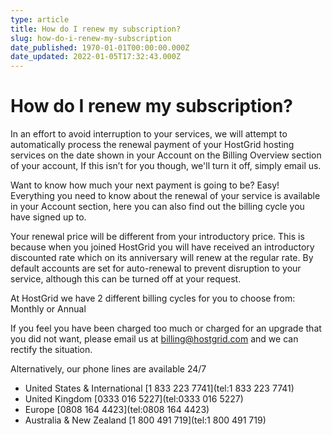 ```yaml
---
type: article
title: How do I renew my subscription?
slug: how-do-i-renew-my-subscription
date_published: 1970-01-01T00:00:00.000Z
date_updated: 2022-01-05T17:32:43.000Z
---
```


# How do I renew my subscription?

In an effort to avoid interruption to your services, we will attempt to automatically process the renewal payment of your HostGrid hosting services on the date shown in your Account on the Billing Overview section of your account, If this isn’t for you though, we'll turn it off, simply email us.

Want to know how much your next payment is going to be? Easy! Everything you need to know about the renewal of your service is available in your Account section, here you can also find out the billing cycle you have signed up to.

Your renewal price will be different from your introductory price. This is because when you joined HostGrid you will have received an introductory discounted rate which on its anniversary will renew at the regular rate. By default accounts are set for auto-renewal to prevent disruption to your service, although this can be turned off at your request.

At HostGrid we have 2 different billing cycles for you to choose from: Monthly or Annual

If you feel you have been charged too much or charged for an upgrade that you did not want, please email us at [billing@hostgrid.com](mailto:billing@hostgrid.com?subject=%7B%7Bbrand.displayName%7D%7D%20Renewal) and we can rectify the situation.

Alternatively, our phone lines are available 24/7

- United States & International [1 833 223 7741](tel:1 833 223 7741)
- United Kingdom [0333 016 5227](tel:0333 016 5227)
- Europe [0808 164 4423](tel:0808 164 4423)
- Australia & New Zealand [1 800 491 719](tel:1 800 491 719)